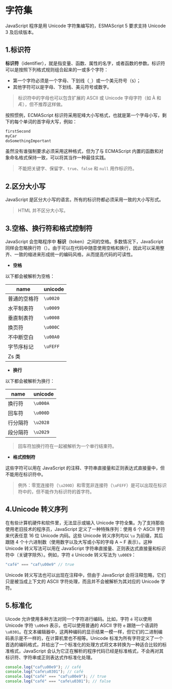 # 字符集

JavaScript 程序是用 Unicode 字符集编写的，ESMAScript 5 要求支持 Unicode 3 及后续版本。

## 1.标识符

**标识符**（identifier），就是指变量、函数、属性的名字，或者函数的参数。标识符可以是按照下列格式规则组合起来的一或多个字符：

- 第一个字符必须是一个字母、下划线（`_`）或一个美元符号（`$`）；
- 其他字符可以是字母、下划线、美元符号或数字。

> 标识符中的字母也可以包含扩展的 ASCII 或 Unicode 字母字符（如 À 和 Æ），但不推荐这样做。

按照惯例，ECMAScript 标识符采用驼峰大小写格式，也就是第一个字母小写，剩下的每个单词的首字母大写，例如：

```js
firstSecond
myCar
doSomethingImportant
```

虽然没有谁强制要求必须采用这种格式，但为了与 ECMAScript 内置的函数和对象命名格式保持一致，可以将其当作一种最佳实践。

> 不能把关键字、保留字、`true`、`false` 和 `null` 用作标识符。

## 2.区分大小写

JavaScript 是区分大小写的语言。所有的标识符都必须采用一致的大小写形式。

> HTML 并不区分大小写。

## 3.空格、换行符和格式控制符

JavaScript 会忽略程序中 **标识**（token）之间的空格。多数情况下，JavaScript 同样会忽略换行符（）。由于可以在代码中随意使用空格和换行，因此可以采用整齐、一致的缩进来形成统一的编码风格，从而提高代码的可读性。

- **空格**

以下都会被解析为空格：

| name         | unicode  |
| ------------ | -------- |
| 普通的空格符 | `\u0020` |
| 水平制表符   | `\u0009` |
| 垂直制表符   | `\u0008` |
| 换页符       | `\u000C` |
| 不中断空白   | `\u00A0` |
| 字节序标记   | `\uFEFF` |
| Zs 类        |

- **换行**

以下都会被解析为换行：

| name     | unicode  |
| -------- | -------- |
| 换行符   | `\u000A` |
| 回车符   | `\u000D` |
| 行分隔符 | `\u2028` |
| 段分隔符 | `\u2029` |

> 回车符加换行符在一起被解析为一个单行结束符。

- **格式控制符**

这些字符可以用在 JavaScript 的注释、字符串直接量和正则表达式直接量中，但不能用在标识符中。

> 例外：零宽连接符（`\u200D`）和零宽非连接符（`\uFEFF`）是可以出现在标识符中的，但不能作为标识符的首字符。

## 4.Unicode 转义序列

在有些计算机硬件和软件里，无法显示或输入 Unicode 字符全集。为了支持那些使用老旧技术的程序员，JavaScript 定义了一种特殊序列：使用 6 个 ASCII 字符来代表任意 16 位 Unicode 内码。这些 Unicode 转义序列均以 `\u` 为前缀，其后跟随 4 个十六进制数（使用数字以及大写或小写的字母 A ~ F 表示）。这种 Unicode 转义写法可以用在 JavaScript 字符串直接量、正则表达式直接量和标识符中（关键字除外）。例如，字符 `é` Unicode 转义写法为 `\u00E9`：

```js
"café" === "caf\u00e9" // true
```

Unicode 转义写法也可以出现在注释中，但由于 JavaScript 会将注释忽略，它们只是被当成上下文的 ASCII 字符处理，而且并不会被解析为其对应的 Unicode 字符。

## 5.标准化

Uicode 允许使用多种方法对同一个字符进行编码。比如，字符 `é` 可以使用 Unicode 字符 `\u00e9` 表示，也可以使用普通的 ASCII 字符 `e` 跟随一个语调符 `\u0301`。在文本编辑器中，这两种编码的显示结果一模一样，但它们的二进制编码表示是不一样的，在计算机里也不相等。Unicode 标准为所有字符定义了一个首选的编码格式，并给出了一个标准化的处理方式将文本转换为一种适合比较的标准格式，JavaScript 会认为它正在解析的程序代码已经是标准格式，不会再对其标识符、字符串或正则表达式作标准化处理。

```js
console.log("caf\u00e9"); // café
console.log("cafe\u0301"); // café
console.log("café" === "caf\u00e9"); // true
console.log("café" === "cafe\u0301"); // false
```
